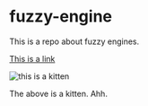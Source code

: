 # fuzzy-engine

This is a repo about fuzzy engines.

[This is a link](https://github.com)

![this is a kitten](https://placekitten.com/500/300)

The above is a kitten. Ahh.
